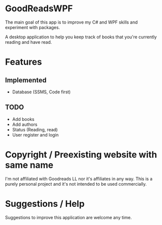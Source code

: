 # GoodReadsWPF
The main goal of this app is to improve my C# and WPF skills and experiment with packages.

A desktop application to help you keep track of books that you're currently reading and have read.

# Features

## Implemented
- Database (SSMS, Code first)

## TODO
- Add books
- Add authors
- Status (Reading, read)
- User register and login

# Copyright / Preexisting website with same name
I'm not affiliated with Goodreads LL nor it's affiliates in any way. This is a purely personal project and it's not intended to be used commercially.

# Suggestions / Help
Suggestions to improve this application are welcome any time.
